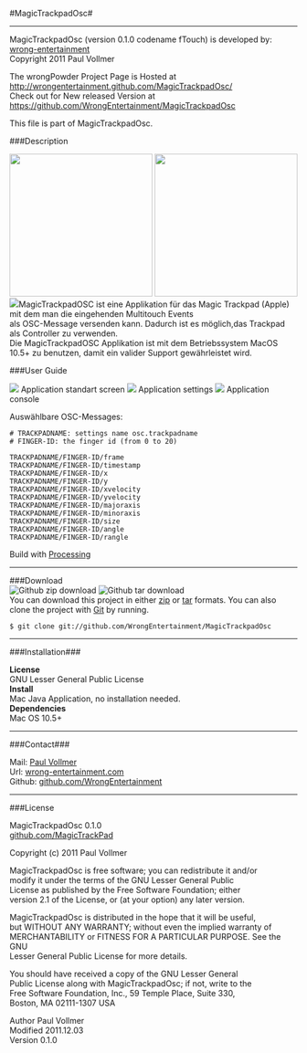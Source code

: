 #MagicTrackpadOsc#
* * *  
  
MagicTrackpadOsc (version 0.1.0 codename fTouch) is developed by: [wrong-entertainment](http://wrong-entertainment.com)  
Copyright 2011 Paul Vollmer   
  
The wrongPowder Project Page is Hosted at http://wrongentertainment.github.com/MagicTrackpadOsc/  
Check out for New released Version at https://github.com/WrongEntertainment/MagicTrackpadOsc  
  
This file is part of MagicTrackpadOsc.  
   
###Description  

<img src="http://www.wrong-entertainment.com/code/magictrackpadosc/magictrackpadosc_01.jpg" width=250 >
<img src="http://www.wrong-entertainment.com/code/magictrackpadosc/magictrackpadosc_02.jpg" width=250 >
<img src="http://www.wrong-entertainment.com/code/magictrackpadosc/magictrackpadosc_03.jpg"
  
MagicTrackpadOSC ist eine Applikation für das Magic Trackpad (Apple) mit dem man die eingehenden Multitouch Events  
als OSC-Message versenden kann. Dadurch ist es möglich,das Trackpad als Controller zu verwenden.  
Die MagicTrackpadOSC Applikation ist mit dem Betriebssystem MacOS 10.5+ zu benutzen, damit ein valider Support 
gewährleistet wird.  
  
###User Guide  

<img src="http://www.wrong-entertainment.com/code/magictrackpadosc/magictrackpadosc_01.jpg">  
Application standart screen  
<img src="http://www.wrong-entertainment.com/code/magictrackpadosc/magictrackpadosc_02.jpg">  
Application settings  
<img src="http://www.wrong-entertainment.com/code/magictrackpadosc/magictrackpadosc_03.jpg">  
Application console

Auswählbare OSC-Messages:  

    # TRACKPADNAME: settings name osc.trackpadname
    # FINGER-ID: the finger id (from 0 to 20) 

    TRACKPADNAME/FINGER-ID/frame
    TRACKPADNAME/FINGER-ID/timestamp 
    TRACKPADNAME/FINGER-ID/x 
    TRACKPADNAME/FINGER-ID/y 
    TRACKPADNAME/FINGER-ID/xvelocity 
    TRACKPADNAME/FINGER-ID/yvelocity 
    TRACKPADNAME/FINGER-ID/majoraxis 
    TRACKPADNAME/FINGER-ID/minoraxis 
    TRACKPADNAME/FINGER-ID/size 
    TRACKPADNAME/FINGER-ID/angle 
    TRACKPADNAME/FINGER-ID/rangle  


Build with [Processing](http://www.processing.org)  

* * *

###Download  
![Github zip download](https://github.com/images/modules/download/zip.png "MagicTrackpadOsc Github download zip") 
![Github tar download](https://github.com/images/modules/download/tar.png "MagicTrackpadOsc Github download tar")  
You can download this project in either [zip](https://github.com/WrongEntertainment/MagicTrackpadOsc/zipball/master) or [tar](https://github.com/WrongEntertainment/MagicTrackpadOsc/tarball/master) formats.
You can also clone the project with [Git](http://git-scm.com/) by running.

    $ git clone git://github.com/WrongEntertainment/MagicTrackpadOsc

* * *

###Installation###

**License**  
GNU Lesser General Public License  
**Install**  
Mac Java Application, no installation needed.  
**Dependencies**  
Mac OS 10.5+  

* * *

###Contact###

Mail: [Paul Vollmer](paul.vollmer@fh-potsdam.de)  
Url: [wrong-entertainment.com](http://www.wrong-entertainment.com)  
Github: [github.com/WrongEntertainment](http://wrongentertainment.github.com/MagicTrackpadOsc)  

* * *

###License  

MagicTrackpadOsc 0.1.0  
[github.com/MagicTrackPad](http://wrongentertainment.github.com/MagicTrackpadOsc)  
  
Copyright (c) 2011 Paul Vollmer  
  
MagicTrackpadOsc is free software; you can redistribute it and/or  
modify it under the terms of the GNU Lesser General Public  
License as published by the Free Software Foundation; either  
version 2.1 of the License, or (at your option) any later version.  
  
MagicTrackpadOsc is distributed in the hope that it will be useful,  
but WITHOUT ANY WARRANTY; without even the implied warranty of  
MERCHANTABILITY or FITNESS FOR A PARTICULAR PURPOSE.  See the GNU  
Lesser General Public License for more details.  
  
You should have received a copy of the GNU Lesser General  
Public License along with MagicTrackpadOsc; if not, write to the  
Free Software Foundation, Inc., 59 Temple Place, Suite 330,  
Boston, MA  02111-1307  USA  
  
Author      Paul Vollmer  
Modified    2011.12.03  
Version     0.1.0